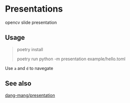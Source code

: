 # Presentations
opencv slide presentation

## Usage

> poetry install
>
> poetry run python -m presentation example/hello.toml

Use `a` and `d` to navegate

## See also

[dang-mang/presentation](https://github.com/dang-mang/presentation)


